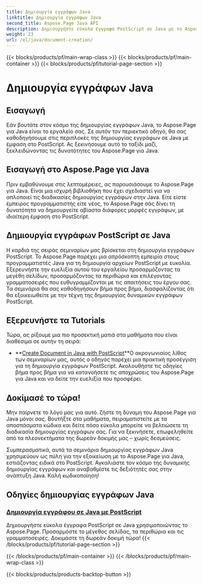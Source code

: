 ```yaml
---
title: Δημιουργία εγγράφων Java
linktitle: Δημιουργία εγγράφων Java
second_title: Aspose.Page Java API
description: Δημιουργήστε εύκολα έγγραφα PostScript σε Java με το Aspose.Page. Προσαρμόστε το μέγεθος σελίδας, τα περιθώρια και τις γραμματοσειρές. Βουτήξτε σε σεμινάρια δημιουργίας εγγράφων Java.
weight: 23
url: /el/java/document-creation/
---
```


{{< blocks/products/pf/main-wrap-class >}}
{{< blocks/products/pf/main-container >}}
{{< blocks/products/pf/tutorial-page-section >}}

# Δημιουργία εγγράφων Java

## Εισαγωγή

Εάν βουτάτε στον κόσμο της δημιουργίας εγγράφων Java, το Aspose.Page για Java είναι το εργαλείο σας. Σε αυτόν τον περιεκτικό οδηγό, θα σας καθοδηγήσουμε στις περιπλοκές της δημιουργίας εγγράφων σε Java με έμφαση στο PostScript. Ας ξεκινήσουμε αυτό το ταξίδι μαζί, ξεκλειδώνοντας τις δυνατότητες του Aspose.Page για Java.

## Εισαγωγή στο Aspose.Page για Java

Πριν εμβαθύνουμε στις λεπτομέρειες, ας παρουσιάσουμε το Aspose.Page για Java. Είναι μια ισχυρή βιβλιοθήκη που έχει σχεδιαστεί για να απλοποιεί τις διαδικασίες δημιουργίας εγγράφων στην Java. Είτε είστε έμπειρος προγραμματιστής είτε νέος, το Aspose.Page σάς δίνει τη δυνατότητα να δημιουργείτε αβίαστα διάφορες μορφές εγγράφων, με ιδιαίτερη έμφαση στο PostScript.

## Δημιουργία εγγράφων PostScript σε Java

Η καρδιά της σειράς σεμιναρίων μας βρίσκεται στη δημιουργία εγγράφων PostScript. Το Aspose.Page παρέχει μια απρόσκοπτη εμπειρία στους προγραμματιστές Java για τη δημιουργία αρχείων PostScript με ευκολία. Εξερευνήστε την ευελιξία αυτού του εργαλείου προσαρμόζοντας τα μεγέθη σελίδων, προσαρμόζοντας τα περιθώρια και επιλέγοντας γραμματοσειρές που ευθυγραμμίζονται με τις απαιτήσεις του έργου σας. Τα σεμινάρια θα σας καθοδηγήσουν βήμα προς βήμα, διασφαλίζοντας ότι θα εξοικειωθείτε με την τέχνη της δημιουργίας δυναμικών εγγράφων PostScript.

## Εξερευνήστε τα Tutorials

Τώρα, ας ρίξουμε μια πιο προσεκτική ματιά στα μαθήματα που είναι διαθέσιμα σε αυτήν τη σειρά:

- **[Create Document in Java with PostScript](./postscript/)**Ο ακρογωνιαίος λίθος των σεμιναρίων μας, αυτός ο οδηγός παρέχει μια πρακτική προσέγγιση για τη δημιουργία εγγράφων PostScript. Ακολουθήστε τις οδηγίες βήμα προς βήμα για να κατανοήσετε τις αποχρώσεις του Aspose.Page για Java και να δείτε την ευελιξία που προσφέρει.

## Δοκίμασέ το τώρα!

Μην παίρνετε το λόγο μας για αυτό. ζήστε τη δύναμη του Aspose.Page για Java μόνοι σας. Βουτήξτε στα μαθήματα, πειραματιστείτε με τα αποσπάσματα κώδικα και δείτε πόσο εύκολα μπορείτε να βελτιώσετε τη διαδικασία δημιουργίας εγγράφων σας. Για να ξεκινήσετε, επωφεληθείτε από τα πλεονεκτήματα της δωρεάν δοκιμής μας – χωρίς δεσμεύσεις.

Συμπερασματικά, αυτά τα σεμινάρια δημιουργίας εγγράφων Java χρησιμεύουν ως πύλη για την εξοικείωση με το Aspose.Page για Java, εστιάζοντας ειδικά στο PostScript. Αγκαλιάστε τον κόσμο της δυναμικής δημιουργίας εγγράφων και αναβαθμίστε τις δεξιότητές σας στην ανάπτυξη Java. Καλή κωδικοποίηση!
## Οδηγίες δημιουργίας εγγράφων Java
### [Δημιουργία εγγράφου σε Java με PostScript](./postscript/)
Δημιουργήστε εύκολα έγγραφα PostScript σε Java χρησιμοποιώντας το Aspose.Page. Προσαρμόστε το μέγεθος σελίδας, τα περιθώρια και τις γραμματοσειρές. Δοκιμάστε τη δωρεάν δοκιμή τώρα!
{{< /blocks/products/pf/tutorial-page-section >}}

{{< /blocks/products/pf/main-container >}}
{{< /blocks/products/pf/main-wrap-class >}}

{{< blocks/products/products-backtop-button >}}
